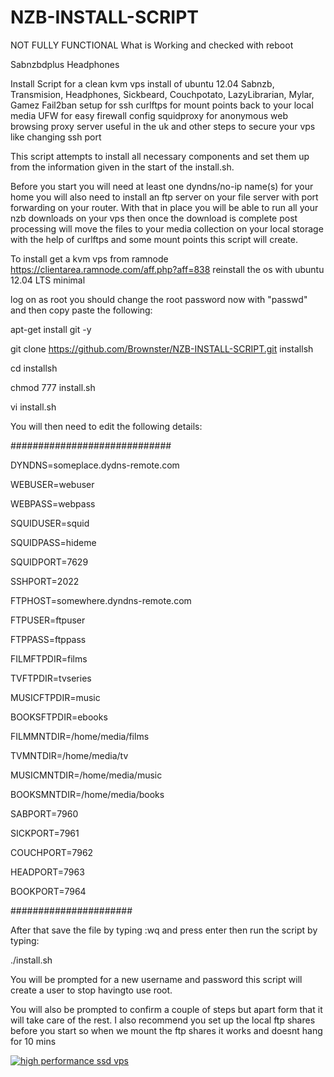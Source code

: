 NZB-INSTALL-SCRIPT
==================
NOT FULLY FUNCTIONAL
What is Working and checked with reboot

Sabnzbdplus
Headphones

Install Script for a clean kvm vps install of ubuntu 12.04 Sabnzb, Transmision, Headphones, Sickbeard, Couchpotato, LazyLibrarian, Mylar, Gamez Fail2ban setup for ssh
curlftps for mount points back to your local media
UFW for easy firewall config
squidproxy  for anonymous web browsing proxy server useful in the uk
and other steps to secure your vps like changing ssh port

This script attempts to install all necessary components and set them up from the information given in the start of the install.sh.


Before you start you will need at least one dyndns/no-ip name(s)  for your home you will also need to install an ftp server on your file server with port forwarding on your router. With that in place you will be able to run all your nzb downloads on your vps then once the download is complete post processing will move the files to your media collection on your local storage with the help of curlftps and some mount points this script will create.

To install get a kvm vps from ramnode https://clientarea.ramnode.com/aff.php?aff=838 reinstall the os with ubuntu 12.04 LTS minimal

log on as root you should change the root password now with "passwd" and then copy paste the following:

apt-get install git -y

git clone https://github.com/Brownster/NZB-INSTALL-SCRIPT.git installsh

cd installsh

chmod 777 install.sh

vi install.sh


You will then need to edit the following details:

#############################

DYNDNS=someplace.dydns-remote.com

WEBUSER=webuser

WEBPASS=webpass

SQUIDUSER=squid

SQUIDPASS=hideme

SQUIDPORT=7629

SSHPORT=2022

FTPHOST=somewhere.dyndns-remote.com

FTPUSER=ftpuser

FTPPASS=ftppass

FILMFTPDIR=films

TVFTPDIR=tvseries

MUSICFTPDIR=music

BOOKSFTPDIR=ebooks

FILMMNTDIR=/home/media/films

TVMNTDIR=/home/media/tv

MUSICMNTDIR=/home/media/music

BOOKSMNTDIR=/home/media/books

SABPORT=7960

SICKPORT=7961

COUCHPORT=7962

HEADPORT=7963

BOOKPORT=7964

######################

After that save the file by typing :wq and press enter
then run the script by typing:

./install.sh

You will be prompted for a new username and password this script will create a user to stop havingto use root.

You will also be prompted to confirm a couple of steps but apart form that it will take care of the rest. I also recommend you set up the local ftp shares before you start so when we mount the ftp shares it works and doesnt hang for 10 mins


<a href="https://clientarea.ramnode.com/aff.php?aff=838"><img src="http://www.ramnode.com/images/banners/affbannerdark.png" alt="high performance ssd vps" /></a>
